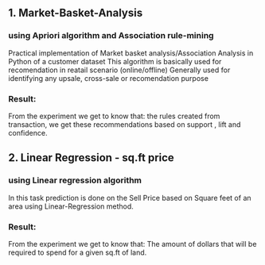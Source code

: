 ## 1. Market-Basket-Analysis
### using Apriori algorithm and Association rule-mining

Practical implementation of Market basket analysis/Association Analysis in  Python of a customer dataset 
This algorithm is basically used for recomendation in reatail scenario (online/offline)
Generally used for identifying any upsale, cross-sale or recomendation purpose

### Result:
From the experiment we get to know that:
the rules created from transaction, we get these recommendations based on support , lift and confidence.

## 2. Linear Regression - sq.ft price
### using Linear regression algorithm 

In this task prediction is done on the Sell Price based on Square feet of an area using Linear-Regression method.

### Result:
From the experiment we get to know that:
The amount of dollars that will be required to spend for a given sq.ft of land. 

